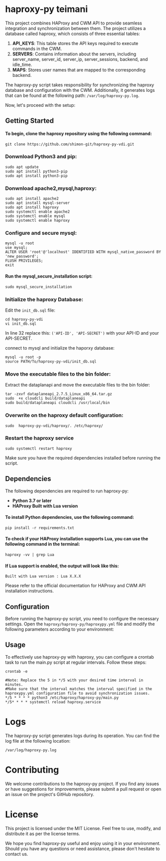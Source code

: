 # haproxy-py teimani

This project combines HAProxy and CWM API to provide seamless integration and synchronization between them. The project utilizes a database called haproxy, which consists of three essential tables:

1. **API_KEYS**: This table stores the API keys required to execute commands in the CWM.
2. **SERVERS**: Contains information about the servers, including server_name, server_id, server_ip, server_sessions, backend, and idle_time.
3. **MAPS**: Stores user names that are mapped to the corresponding backend.

The haproxy-py script takes responsibility for synchronizing the haproxy database and configuration with the CWM. Additionally, it generates logs that can be found at the following path: `/var/log/haproxy-py.log`.

Now, let's proceed with the setup:

## Getting Started

#### To begin, clone the haproxy repository using the following command:

```shell
git clone https://github.com/shimon-git/haproxy-py-vdi.git
```

### Donwnload Python3 and pip:

```shell
sudo apt update
sudo apt install python3-pip
sudo apt install python3-pip
```

### Donwnload apache2,mysql,haproxy:

```shell
sudo apt install apache2
sudo apt install mysql-server
sudo apt install haproxy
sudo systemctl enable apache2
sudo systemctl enable mysql
sudo systemctl enable haproxy
```

### Configure and secure mysql:

```shell
mysql -u root
use mysql;
ALTER USER 'root'@'localhost' IDENTIFIED WITH mysql_native_password BY 'new_password';
FLUSH PRIVILEGES;
exit
```

#### Run the mysql_secure_installation script:

```shell
sudo mysql_secure_installation
```

### Initialize the haproxy Database:

Edit the `init_db.sql` file:

```shell
cd haproxy-py-vdi
vi init_db.sql
```

In line 32 replace this: `('API-ID', 'API-SECRET')` with your API-ID and your API-SECRET.

connect to mysql and initialize the haporxy database:

```shell
mysql -u root -p
source PATH/To/haproxy-py-vdi/init_db.sql
```

### Move the executable files to the bin folder:

Extract the dataplanapi and move the executable files to the bin folder:

```shell
tar -zxvf dataplaneapi_2.7.5_Linux_x86_64.tar.gz
sudo  +x cloudcli build/dataplaneapi
sudo build/dataplaneapi cloudcli /usr/local/bin
```

### Overwrite on the haproxy default configuration:

```shell
sudo  haproxy-py-vdi/haproxy/. /etc/haproxy/
```

### Restart the haproxy service

```shell
sudo systemctl restart haproxy
```

Make sure you have the required dependencies installed before running the script.
## Dependencies
The following dependencies are required to run haproxy-py:

  -  **Python 3.7 or later**
  -  **HAProxy Built with Lua version**

#### To install Python dependencies, use the following command:

```shell
pip install -r requirements.txt
```

#### To check if your HAProxy installation supports Lua, you can use the following command in the terminal:

```shell
haproxy -vv | grep Lua
```

#### If Lua support is enabled, the output will look like this:

```shell
Built with Lua version : Lua X.X.X
```

Please refer to the official documentation for HAProxy and CWM API installation instructions.

## Configuration
Before running the haproxy-py script, you need to configure the necessary settings.
Open the `haproxy/haproxy-py/haproxypy.yml` file and modify the following parameters according to your environment:


## Usage

To effectively use haproxy-py with haproxy, you can configure a crontab task to run the main.py script at regular intervals. Follow these steps:

```shell
crontab -e

#Note: Replace the 5 in */5 with your desired time interval in minutes.
#Make sure that the interval matches the interval specified in the haproxypy.yml configuration file to avoid synchronization issues.
*/5 * * * * python3 /etc/haproxy/haproxy-py/main.py
*/5* * * * systemctl reload haproxy.service
```

# Logs

The haproxy-py script generates logs during its operation. You can find the log file at the following location:

`
/var/log/haproxy-py.log
`

# Contributing

We welcome contributions to the haproxy-py project. If you find any issues or have suggestions for improvements, please submit a pull request or open an issue on the project's GitHub repository.

# License

This project is licensed under the MIT License. Feel free to use, modify, and distribute it as per the license terms.


We hope you find haproxy-py useful and enjoy using it in your environment. Should you have any questions or need assistance, please don't hesitate to contact us.


